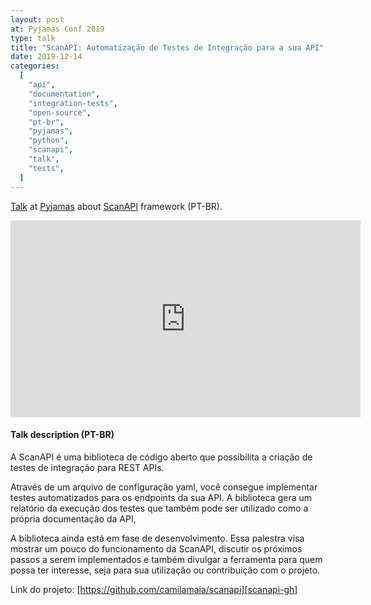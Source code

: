 ```yaml
---
layout: post
at: Pyjamas Conf 2019
type: talk
title: "ScanAPI: Automatização de Testes de Integração para a sua API"
date: 2019-12-14
categories:
  [
    "api",
    "documentation",
    "integration-tests",
    "open-source",
    "pt-br",
    "pyjamas",
    "python",
    "scanapi",
    "talk",
    "tests",
  ]
---
```


[Talk][youtube-video] at [Pyjamas][pyjamas] about [ScanAPI][scanapi] framework (PT-BR).

<iframe width="560" height="315" src="https://www.youtube.com/embed/aZ2Ry5znaDs" title="YouTube video player" frameborder="0" allow="accelerometer; autoplay; clipboard-write; encrypted-media; gyroscope; picture-in-picture" allowfullscreen></iframe>

<br>

#### Talk description (PT-BR)

A ScanAPI é uma biblioteca de código aberto que possibilita a criação de testes de integração para
REST APIs.

Através de um arquivo de configuração yaml, você consegue implementar testes automatizados para os
endpoints da sua API. A biblioteca gera um relatório da execução dos testes que também pode ser
utilizado como a própria documentação da API,

A biblioteca ainda está em fase de desenvolvimento. Essa palestra visa mostrar um pouco do
funcionamento da ScanAPI, discutir os próximos passos a serem implementados e também divulgar a
ferramenta para quem possa ter interesse, seja para sua utilização ou contribuição com o projeto.

Link do projeto: [https://github.com/camilamaia/scanapi][scanapi-gh]

[youtube-video]: https://youtu.be/aZ2Ry5znaDs
[pyjamas]: https://pyjamas.live
[scanapi]: https://scanapi.dev
[scanapi-gh]: https://github.com/camilamaia/scanapi
